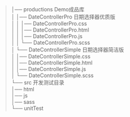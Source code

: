 > │── productions Demo成品库<br/>
> │   │── DateControllerPro 日期选择器优质版<br/>
> │   │	  │── DateControllerPro.css<br/>
> │   │	  │── DateControllerPro.html<br/>
> │   │	  │── DateControllerPro.js<br/>
> │   │	  └── DateControllerPro.scss<br/>
> │   └── DateControllerSimple 日期选择器简洁版<br/>
> │	      │── DateControllerSimple.css<br/>
> │	      │── DateControllerSimple.html<br/>
> │	      │── DateControllerSimple.js<br/>
> │	      └── DateControllerSimple.scss<br/>
> └── src 开发测试目录<br/>
> 	│── html<br/>
> 	│── js <br/>
> 	│── sass<br/>
> 	└── unitTest<br/>
	
